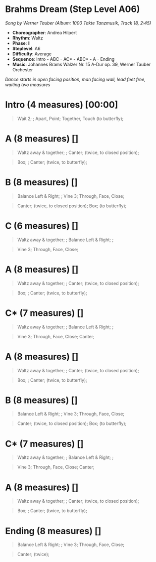 # Brahms Dream (Step Level A06)
*Song by Werner Tauber (Album: 1000 Takte Tanzmusik, Track 18, 2:45)*

* **Choreographer**: Andrea Hilpert
* **Rhythm**: Waltz
* **Phase**: II
* **Steplevel**: A6
* **Difficulty**: Average
* **Sequence**: Intro - ABC - AC* - ABC* - A - Ending
* **Music**: Johannes Brams Walzer Nr. 15 A-Dur op. 39, Werner Tauber Orchester

*Dance starts in open facing position, man facing wall, lead feet free, waiting two measures*

# Intro (4 measures) [00:00]

> Wait 2; ; Apart, Point; Together, Touch (to butterfly);

# A (8 measures) []

> Waltz away & together; ; Canter; (twice, to closed position);

> Box; ; Canter; (twice, to butterfly);

# B (8 measures) []

> Balance Left & Right; ; Vine 3; Through, Face, Close;

> Canter; (twice, to closed position); Box; (to butterfly);

# C (6 measures) []

> Waltz away & together; ; Balance Left & Right; ;

> Vine 3; Through, Face, Close;

# A (8 measures) []

> Waltz away & together; ; Canter; (twice, to closed position);

> Box; ; Canter; (twice, to butterfly);

# C* (7 measures) []

> Waltz away & together; ; Balance Left & Right; ;

> Vine 3; Through, Face, Close; Canter;

# A (8 measures) []

> Waltz away & together; ; Canter; (twice, to closed position);

> Box; ; Canter; (twice, to butterfly);

# B (8 measures) []

> Balance Left & Right; ; Vine 3; Through, Face, Close;

> Canter; (twice, to closed position); Box; (to butterfly);

# C* (7 measures) []

> Waltz away & together; ; Balance Left & Right; ;

> Vine 3; Through, Face, Close; Canter;

# A (8 measures) []

> Waltz away & together; ; Canter; (twice, to closed position);

> Box; ; Canter; (twice, to butterfly);

# Ending (8 measures) []

> Balance Left & Right; ; Vine 3; Through, Face, Close;

> Canter; (twice);